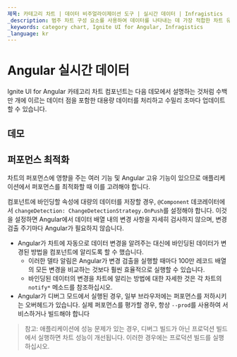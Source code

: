 ```yaml
---
제목: 카테고리 차트 | 데이터 비주얼라이제이션 도구 | 실시간 데이터 | Infragistics
_description: 범주 차트 구성 요소를 사용하여 데이터를 나타내는 데 가장 적합한 차트 유형을 분석하고 자동으로 선택합니다. 시각화를위한 차트 유형에 대해 알아보십시오.
_keywords: category chart, Ignite UI for Angular, Infragistics
_language: kr
---
```


# Angular 실시간 데이터

Ignite UI for Angular 카테고리 차트 컴포넌트는 다음 데모에서 설명하는 것처럼 수백만 개에 이르는 데이터 점을 포함한 대용량 데이터를 처리하고 수밀리 초마다 업데이트할 수 있습니다.

## 데모

<code-view style="height: 500px;"
           data-demos-base-url="{environment:dvDemosBaseUrl}"
           iframe-src="{environment:dvDemosBaseUrl}/charts/category-chart-high-frequency"
           github-src="charts/category-chart/high-frequency">
</code-view>

<div class="divider--half"></div>

## 퍼포먼스 최적화

차트의 퍼포먼스에 영향을 주는 여러 기능 및 Angular 고유 기능이 있으므로 애플리케이션에서 퍼포먼스를 최적화할 때 이를 고려해야 합니다.

컴포넌트에 바인딩할 속성에 대량의 데이터를 저장할 경우, `@Component` 데코레이터에서 `changeDetection: ChangeDetectionStrategy.OnPush`를 설정해야 합니다. 이것을 설정하면 Angular에서 데이터 배열 내의 변경 사항을 자세히 검사하지 않으며, 변경 검출 주기마다 Angular가 필요하지 않습니다.

-   Angular가 차트에 자동으로 데이터 변경을 알려주는 대신에 바인딩된 데이터가 변경된 방법을 컴포넌트에 알리도록 할 수 했습니다.
    -   이러한 델타 알림은 Angular가 변경 검출을 실행할 때마다 100만 레코드 배열의 모든 변경을 비교하는 것보다 훨씬 효율적으로 실행할 수 있습니다.
    -   바인딩된 데이터의 변경을 차트에 알리는 방법에 대한 자세한 것은 각 차트의 `notify*` 메소드를 참조하십시오.
-   Angular가 디버그 모드에서 실행된 경우, 일부 브라우저에는 퍼포먼스를 저하시키는 오버헤드가 있습니다. 실제 퍼포먼스를 평가할 경우, 항상 `--prod`를 사용하여 서비스하거나 빌드해야 합니다

> 참고: 애플리케이션에 성능 문제가 있는 경우, 디버그 빌드가 아닌 프로덕션 빌드에서 실행하면 차트 성능이 개선됩니다. 이러한 경우에는 프로덕션 빌드를 실행하십시오.
